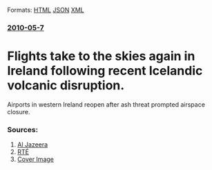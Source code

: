 
Formats: [HTML](/news/2010/05/7/flights-take-to-the-skies-again-in-ireland-following-recent-icelandic-volcanic-disruption.html)  [JSON](/news/2010/05/7/flights-take-to-the-skies-again-in-ireland-following-recent-icelandic-volcanic-disruption.json)  [XML](/news/2010/05/7/flights-take-to-the-skies-again-in-ireland-following-recent-icelandic-volcanic-disruption.xml)  

### [2010-05-7](/news/2010/05/7/index.md)

##### 
# Flights take to the skies again in Ireland following recent Icelandic volcanic disruption. 

Airports in western Ireland reopen after ash threat prompted airspace closure.


### Sources:

1. [Al Jazeera](http://english.aljazeera.net/news/europe/2010/05/20105713393580785.html)
2. [RTÉ](http://www.rte.ie/news/2010/0507/travel.html)
2. [Cover Image](http://www.aljazeera.com)
